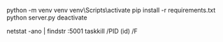 python -m venv venv
venv\Scripts\activate
pip install -r requirements.txt
python server.py
deactivate

netstat -ano | findstr :5001
taskkill /PID (id) /F


